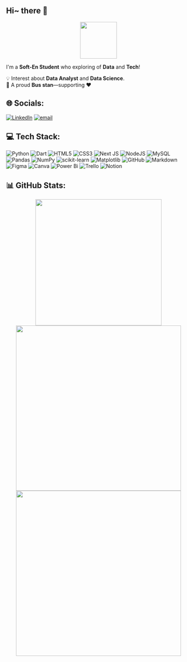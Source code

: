 ## Hi~ there 👋

<div id="header" align="center">
  <img src="https://media2.giphy.com/media/v1.Y2lkPTc5MGI3NjExamxscWo1dTJudzFoN2kwcjZqa3Q5YjQ1azEzZ2tqajFucGN5cnJlcyZlcD12MV9pbnRlcm5hbF9naWZfYnlfaWQmY3Q9cw/cQSjIBgUC2NbMKEm9q/giphy.gif" width="100"/>
</div>


I'm a **Soft-En Student** who exploring of **Data** and **Tech**!  

💡 Interest about **Data Analyst** and **Data Science**.  
🚌 A proud **Bus stan**—supporting ❤️

## 🌐 Socials:
[![LinkedIn](https://img.shields.io/badge/LinkedIn-%230077B5.svg?logo=linkedin&logoColor=white)](https://linkedin.com/in/www.linkedin.com/in/pimpha-wongpracha) [![email](https://img.shields.io/badge/Email-D14836?logo=gmail&logoColor=white)](mailto:Pimpha0011@gmail.com) 


## 💻 Tech Stack:
![Python](https://img.shields.io/badge/python-3670A0?style=for-the-badge&logo=python&logoColor=ffdd54) 
![Dart](https://img.shields.io/badge/dart-%230175C2.svg?style=for-the-badge&logo=dart&logoColor=white) 
![HTML5](https://img.shields.io/badge/html5-%23E34F26.svg?style=for-the-badge&logo=html5&logoColor=white) 
![CSS3](https://img.shields.io/badge/css3-%231572B6.svg?style=for-the-badge&logo=css3&logoColor=white)
![Next JS](https://img.shields.io/badge/Next-black?style=for-the-badge&logo=next.js&logoColor=white) 
![NodeJS](https://img.shields.io/badge/node.js-6DA55F?style=for-the-badge&logo=node.js&logoColor=white) 
![MySQL](https://img.shields.io/badge/mysql-4479A1.svg?style=for-the-badge&logo=mysql&logoColor=white) 
![Pandas](https://img.shields.io/badge/pandas-%23150458.svg?style=for-the-badge&logo=pandas&logoColor=white) 
![NumPy](https://img.shields.io/badge/numpy-%23013243.svg?style=for-the-badge&logo=numpy&logoColor=white) 
![scikit-learn](https://img.shields.io/badge/scikit--learn-%23F7931E.svg?style=for-the-badge&logo=scikit-learn&logoColor=white) 
![Matplotlib](https://img.shields.io/badge/Matplotlib-%23ffffff.svg?style=for-the-badge&logo=Matplotlib&logoColor=black) 
![GitHub](https://img.shields.io/badge/github-%23121011.svg?style=for-the-badge&logo=github&logoColor=white) 
![Markdown](https://img.shields.io/badge/markdown-%23000000.svg?style=for-the-badge&logo=markdown&logoColor=white) 
![Figma](https://img.shields.io/badge/figma-%23F24E1E.svg?style=for-the-badge&logo=figma&logoColor=white) 
![Canva](https://img.shields.io/badge/Canva-%2300C4CC.svg?style=for-the-badge&logo=Canva&logoColor=white) 
![Power Bi](https://img.shields.io/badge/power_bi-F2C811?style=for-the-badge&logo=powerbi&logoColor=black) 
![Trello](https://img.shields.io/badge/Trello-%23026AA7.svg?style=for-the-badge&logo=Trello&logoColor=white) 
![Notion](https://img.shields.io/badge/Notion-%23000000.svg?style=for-the-badge&logo=notion&logoColor=white)



## 📊 GitHub Stats:
<p align="center">
  <img width="344px" src="https://github-readme-stats.vercel.app/api/top-langs/?username=Pimphaaa&theme=bear&hide_border=false&include_all_commits=false&count_private=false&layout=compact" />
  <img width="450px" src="https://github-readme-stats.vercel.app/api?username=Pimphaaa&theme=bear&hide_border=false&include_all_commits=false&count_private=false&show_icons=true" />
  <img width="450px" src="https://nirzak-streak-stats.vercel.app/?user=Pimphaaa&theme=bear&hide_border=false" />
</p>

